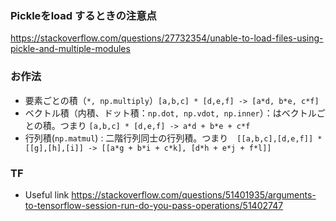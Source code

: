 ### Pickleをload するときの注意点
https://stackoverflow.com/questions/27732354/unable-to-load-files-using-pickle-and-multiple-modules
### お作法
- 要素ごとの積（`*, np.multiply`）`[a,b,c] * [d,e,f] -> [a*d, b*e, c*f]`
- ベクトル積（内積、ドット積：`np.dot, np.vdot, np.inner`）：はベクトルごとの積。つまり `[a,b,c] * [d,e,f] -> a*d + b*e + c*f`
- 行列積(`np.matmul`) : 二階行列同士の行列積。つまり　`[[a,b,c],[d,e,f]] * [[g],[h],[i]] -> [[a*g + b*i + c*k], [d*h + e*j + f*l]]`
### TF
- Useful link https://stackoverflow.com/questions/51401935/arguments-to-tensorflow-session-run-do-you-pass-operations/51402747